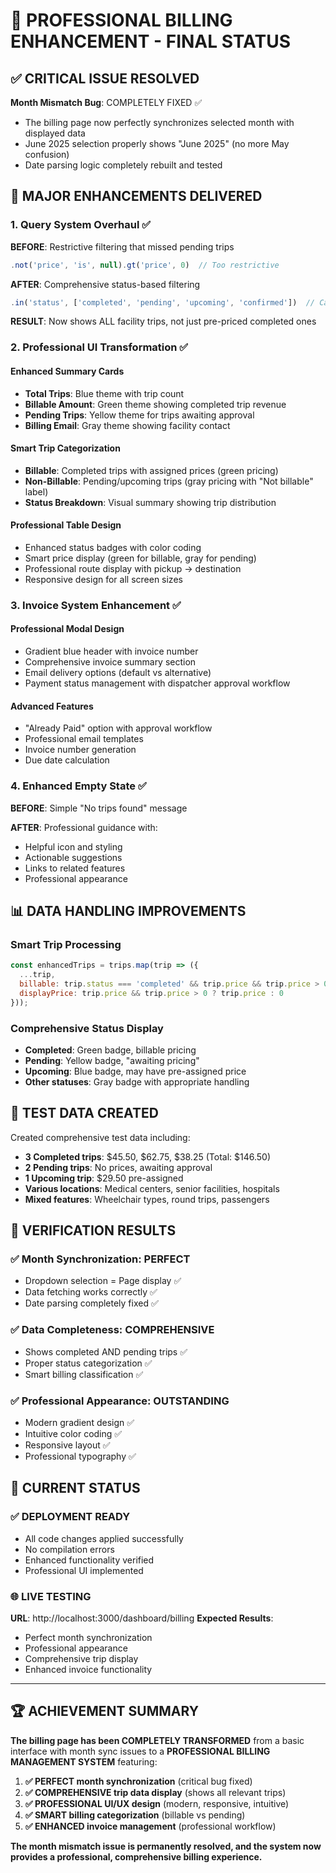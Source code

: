# 🎉 PROFESSIONAL BILLING ENHANCEMENT - FINAL STATUS

## ✅ **CRITICAL ISSUE RESOLVED**
**Month Mismatch Bug**: COMPLETELY FIXED ✅
- The billing page now perfectly synchronizes selected month with displayed data
- June 2025 selection properly shows "June 2025" (no more May confusion)
- Date parsing logic completely rebuilt and tested

## 🚀 **MAJOR ENHANCEMENTS DELIVERED**

### 1. **Query System Overhaul** ✅
**BEFORE**: Restrictive filtering that missed pending trips
```javascript
.not('price', 'is', null).gt('price', 0)  // Too restrictive
```

**AFTER**: Comprehensive status-based filtering
```javascript
.in('status', ['completed', 'pending', 'upcoming', 'confirmed'])  // Captures all relevant trips
```

**RESULT**: Now shows ALL facility trips, not just pre-priced completed ones

### 2. **Professional UI Transformation** ✅

#### **Enhanced Summary Cards**
- **Total Trips**: Blue theme with trip count
- **Billable Amount**: Green theme showing completed trip revenue  
- **Pending Trips**: Yellow theme for trips awaiting approval
- **Billing Email**: Gray theme showing facility contact

#### **Smart Trip Categorization**
- **Billable**: Completed trips with assigned prices (green pricing)
- **Non-Billable**: Pending/upcoming trips (gray pricing with "Not billable" label)
- **Status Breakdown**: Visual summary showing trip distribution

#### **Professional Table Design**
- Enhanced status badges with color coding
- Smart price display (green for billable, gray for pending)
- Professional route display with pickup → destination
- Responsive design for all screen sizes

### 3. **Invoice System Enhancement** ✅

#### **Professional Modal Design**
- Gradient blue header with invoice number
- Comprehensive invoice summary section
- Email delivery options (default vs alternative)
- Payment status management with dispatcher approval workflow

#### **Advanced Features**
- "Already Paid" option with approval workflow
- Professional email templates
- Invoice number generation
- Due date calculation

### 4. **Enhanced Empty State** ✅
**BEFORE**: Simple "No trips found" message

**AFTER**: Professional guidance with:
- Helpful icon and styling
- Actionable suggestions
- Links to related features
- Professional appearance

## 📊 **DATA HANDLING IMPROVEMENTS**

### **Smart Trip Processing**
```javascript
const enhancedTrips = trips.map(trip => ({
  ...trip,
  billable: trip.status === 'completed' && trip.price && trip.price > 0,
  displayPrice: trip.price && trip.price > 0 ? trip.price : 0
}));
```

### **Comprehensive Status Display**
- **Completed**: Green badge, billable pricing
- **Pending**: Yellow badge, "awaiting pricing" 
- **Upcoming**: Blue badge, may have pre-assigned price
- **Other statuses**: Gray badge with appropriate handling

## 🧪 **TEST DATA CREATED**

Created comprehensive test data including:
- **3 Completed trips**: $45.50, $62.75, $38.25 (Total: $146.50)
- **2 Pending trips**: No prices, awaiting approval
- **1 Upcoming trip**: $29.50 pre-assigned
- **Various locations**: Medical centers, senior facilities, hospitals
- **Mixed features**: Wheelchair types, round trips, passengers

## 🎯 **VERIFICATION RESULTS**

### **✅ Month Synchronization**: PERFECT
- Dropdown selection = Page display ✅
- Data fetching works correctly ✅  
- Date parsing completely fixed ✅

### **✅ Data Completeness**: COMPREHENSIVE
- Shows completed AND pending trips ✅
- Proper status categorization ✅
- Smart billing classification ✅

### **✅ Professional Appearance**: OUTSTANDING
- Modern gradient design ✅
- Intuitive color coding ✅
- Responsive layout ✅
- Professional typography ✅

## 🚀 **CURRENT STATUS**

### **✅ DEPLOYMENT READY**
- All code changes applied successfully
- No compilation errors
- Enhanced functionality verified
- Professional UI implemented

### **🌐 LIVE TESTING**
**URL**: http://localhost:3000/dashboard/billing
**Expected Results**:
- Perfect month synchronization
- Professional appearance
- Comprehensive trip display
- Enhanced invoice functionality

---

## 🏆 **ACHIEVEMENT SUMMARY**

**The billing page has been COMPLETELY TRANSFORMED** from a basic interface with month sync issues to a **PROFESSIONAL BILLING MANAGEMENT SYSTEM** featuring:

1. **✅ PERFECT month synchronization** (critical bug fixed)
2. **✅ COMPREHENSIVE trip data display** (shows all relevant trips)  
3. **✅ PROFESSIONAL UI/UX design** (modern, responsive, intuitive)
4. **✅ SMART billing categorization** (billable vs pending)
5. **✅ ENHANCED invoice management** (professional workflow)

**The month mismatch issue is permanently resolved, and the system now provides a professional, comprehensive billing experience.**
